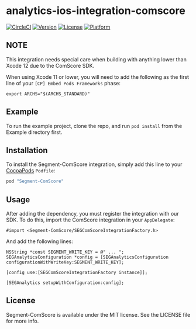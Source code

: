 # analytics-ios-integration-comscore

[![CircleCI](https://circleci.com/gh/segment-integrations/analytics-ios-integration-comscore.svg?style=svg)](https://circleci.com/gh/segment-integrations/analytics-ios-integration-comscore)
[![Version](https://img.shields.io/cocoapods/v/Segment-ComScore.svg?style=flat)](http://cocoapods.org/pods/Segment-ComScore)
[![License](https://img.shields.io/cocoapods/l/Segment-ComScore.svg?style=flat)](http://cocoapods.org/pods/Segment-ComScore)
[![Platform](https://img.shields.io/cocoapods/p/Segment-ComScore.svg?style=flat)](http://cocoapods.org/pods/Segment-ComScore)

## NOTE

This integration needs special care when building with anything lower than Xcode 12 due to the ComScore SDK.

When using Xcode 11 or lower, you will need to add the following as the first line of your `[CP] Embed Pods Frameworks` phase:

```
export ARCHS="$(ARCHS_STANDARD)"
```

## Example

To run the example project, clone the repo, and run `pod install` from the Example directory first.

## Installation

To install the Segment-ComScore integration, simply add this line to your [CocoaPods](http://cocoapods.org) `Podfile`:

```ruby
pod "Segment-ComScore"
```

## Usage

After adding the dependency, you must register the integration with our SDK.  To do this, import the ComScore integration in your `AppDelegate`:

```
#import <Segment-ComScore/SEGComScoreIntegrationFactory.h>
```

And add the following lines:

```
NSString *const SEGMENT_WRITE_KEY = @" ... ";
SEGAnalyticsConfiguration *config = [SEGAnalyticsConfiguration configurationWithWriteKey:SEGMENT_WRITE_KEY];

[config use:[SEGComScoreIntegrationFactory instance]];

[SEGAnalytics setupWithConfiguration:config];

```

## License

Segment-ComScore is available under the MIT license. See the LICENSE file for more info.
